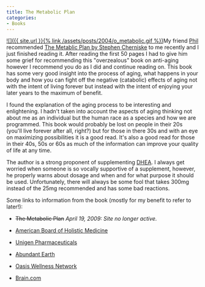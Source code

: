 ```yaml
---
title: The Metabolic Plan
categories:
- Books
---
```


[![]({{ site.url }}{% link /assets/posts/2004/o_metabolic.gif %})](http://www.amazon.com/dp/0345441028/)My friend [Phil](http://www.philiphotchkiss.com/) recommended [The Metablic Plan by Stephen Cherniske](http://www.amazon.com/dp/0345441028/) to me recently and I just finished reading it. After reading the first 50 pages I had to give him some grief for recommending this "overzealous" book on anti-aging however I recommend you do as I did and continue reading on. This book has some very good insight into the process of aging, what happens in your body and how you can fight off the negative (catabolic) effects of aging not with the intent of living forever but instead with the intent of enjoying your later years to the maximum of benefit.

I found the explanation of the aging process to be interesting and enlightening. I hadn't taken into account the aspects of aging thinking not about me as an individual but the human race as a species and how we are programmed. This book would probably be lost on people in their 20s (you'll live forever after all, right?) but for those in there 30s and with an eye on maximizing possibilities it is a good read. It's also a good read for those in their 40s, 50s or 60s as much of the information can improve your quality of life at any time.

The author is a strong proponent of supplementing [DHEA](http://www.supplementwatch.com/supatoz/supplement.asp?supplementId=102). I always get worried when someone is so vocally supportive of a supplement, however, he properly warns about dosage and when and for what purpose it should be used. Unfortunately, there will always be some fool that takes 300mg instead of the 25mg recommended and has some bad reactions.

Some links to information from the book (mostly for my benefit to refer to later!):



  * <strike>The Metabolic Plan</strike> _April 19, 2009: Site no longer active._


  * [American Board of Holistic Medicine](http://www.amerboardholisticmed.org/)


  * [Unigen Pharmaceuticals](http://www.unigenpharma.com/)


  * [Abundant Earth](http://www.abundantearth.com/)


  * [Oasis Wellness Network](http://www.oasisnetwork.com/)


  * [Brain.com](http://www.brain.com/)


